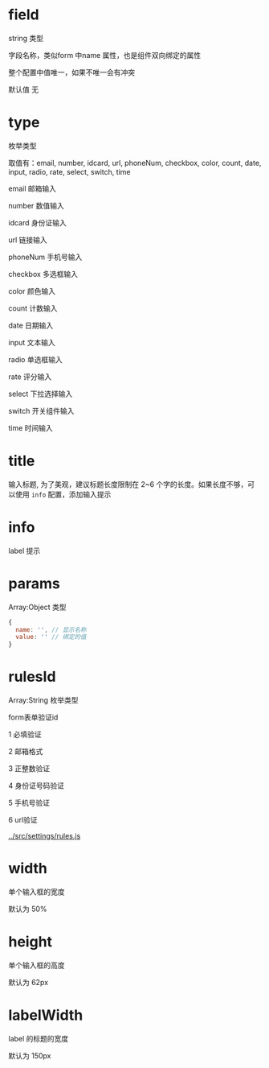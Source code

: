 # field

string 类型

字段名称，类似form 中name 属性，也是组件双向绑定的属性

整个配置中值唯一，如果不唯一会有冲突

默认值 无

# type 

枚举类型

取值有：email, number, idcard, url, phoneNum, checkbox, color, count, date, input, radio, rate, select, switch, time

email 邮箱输入

number 数值输入

idcard 身份证输入

url 链接输入

phoneNum 手机号输入

checkbox 多选框输入

color 颜色输入

count 计数输入

date 日期输入

input 文本输入

radio 单选框输入

rate 评分输入

select 下拉选择输入

switch 开关组件输入

time 时间输入

# title 

输入标题, 为了美观，建议标题长度限制在 2~6 个字的长度。如果长度不够，可以使用 `info` 配置，添加输入提示

# info 

label 提示

# params

Array:Object 类型

```js
{
  name: '', // 显示名称
  value: '' // 绑定的值
}
```

# rulesId

Array:String 枚举类型

form表单验证id

1 必填验证

2 邮箱格式

3 正整数验证

4 身份证号码验证

5 手机号验证

6 url验证

[../src/settings/rules.js](../src/settings/rules.js)

# width

单个输入框的宽度

默认为 50%

# height

单个输入框的高度

默认为 62px

# labelWidth

label 的标题的宽度

默认为 150px





